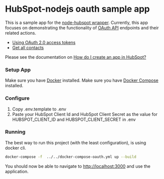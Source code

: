 # HubSpot-nodejs oauth sample app

This is a sample app for the [node-hubspot wrapper](https://www.npmjs.com/package/hubspot). Currently, this app focuses on demonstrating the functionality of [OAuth API](https://developers.hubspot.com/docs/methods/oauth2/oauth2-overview) endpoints and their related actions.

  - [Using OAuth 2.0 access tokens](https://developers.hubspot.com/docs/methods/oauth2/get-access-and-refresh-tokens)
  - [Get all contacts](https://developers.hubspot.com/docs/methods/contacts/get_contacts)

Please see the documentation on [How do I create an app in HubSpot?](https://developers.hubspot.com/docs/faq/how-do-i-create-an-app-in-hubspot)

### Setup App

Make sure you have [Docker](https://www.docker.com/) installed.
Make sure you have [Docker Compose](https://docs.docker.com/compose/) installed.

### Configure

1. Copy .env.template to .env
2. Paste your HubSpot Client Id and HubSpot Client Secret as the value for HUBSPOT_CLIENT_ID and HUBSPOT_CLIENT_SECRET in .env

### Running

The best way to run this project (with the least configuration), is using docker cli.

```bash
docker-compose -f  ../../docker-compose-oauth.yml up --build
```
You should now be able to navigate to [http://localhost:3000](http://localhost:3000) and use the application.

